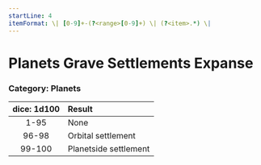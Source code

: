 ```yaml
---
startLine: 4
itemFormat: \| [0-9]+-(?<range>[0-9]+) \| (?<item>.*) \|
---
```

# Planets Grave Settlements Expanse
### Category: Planets

| dice: 1d100 | Result |
|:----:|:-------|
| 1-95 | None |
| 96-98 | Orbital settlement |
| 99-100 | Planetside settlement |